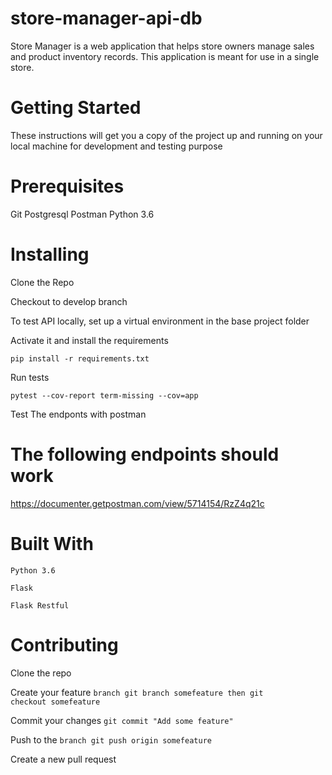 
# store-manager-api-db
Store Manager is a web application that helps store owners manage sales and product inventory records. This application is meant for use in a single store.


# Getting Started
These instructions will get you a copy of the project up and running on your local machine for development and testing purpose

# Prerequisites
Git
Postgresql
Postman
Python 3.6

# Installing
Clone the Repo

Checkout to develop branch 

To test API locally, set up a virtual environment in the base project folder

Activate it and install the requirements

<code>pip install -r requirements.txt</code>

Run tests

<code>pytest --cov-report term-missing --cov=app</code>

Test The endponts with postman


# The following endpoints should work 
https://documenter.getpostman.com/view/5714154/RzZ4q21c

# Built With

<code>Python 3.6</code>

<code>Flask</code>

<code>Flask Restful</code>

# Contributing

Clone the repo

Create your feature <code>branch git branch somefeature then git checkout somefeature</code>

Commit your changes <code>git commit "Add some feature"</code>

Push to the <code>branch git push origin somefeature</code>

Create a new pull request
